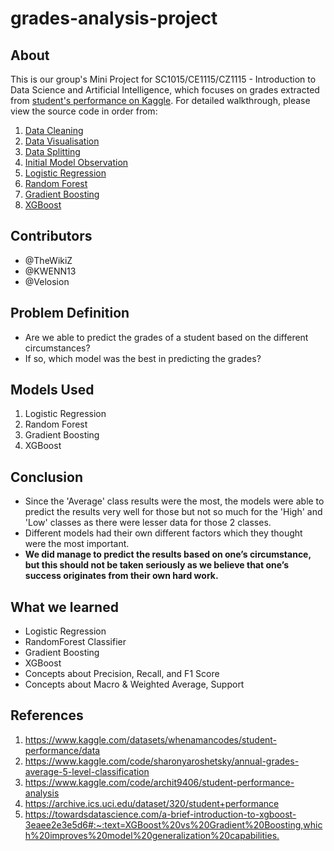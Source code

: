 # grades-analysis-project
## About
This is our group's Mini Project for SC1015/CE1115/CZ1115 - Introduction to Data Science and Artificial Intelligence, which focuses on grades extracted from [student's performance on Kaggle](https://www.kaggle.com/datasets/whenamancodes/student-performance/data). For detailed walkthrough, please view the source code in order from:
1. [Data Cleaning](https://github.com/TheWikiZ/grades-analysis-project/blob/main/Data%20Cleaning%20.ipynb)
2. [Data Visualisation](https://github.com/TheWikiZ/grades-analysis-project/blob/main/Data-Visualisation.ipynb)
3. [Data Splitting](https://github.com/TheWikiZ/grades-analysis-project/blob/main/Data-Splitting.ipynb)
4. [Initial Model Observation](https://github.com/TheWikiZ/grades-analysis-project/blob/main/Initial-Model-Observation.ipynb)
5. [Logistic Regression](https://github.com/TheWikiZ/grades-analysis-project/blob/main/Logistic-Regression.ipynb)
6. [Random Forest](https://github.com/TheWikiZ/grades-analysis-project/blob/main/Random-Forest.ipynb)
7. [Gradient Boosting](https://github.com/TheWikiZ/grades-analysis-project/blob/main/Gradient-Boosting.ipynb)
8. [XGBoost](https://github.com/TheWikiZ/grades-analysis-project/blob/main/XGB-Model.ipynb)

   
## Contributors
- @TheWikiZ
- @KWENN13
- @Velosion

## Problem Definition
- Are we able to predict the grades of a student based on the different circumstances?
- If so, which model was the best in predicting the grades?

## Models Used
  1. Logistic Regression
  2. Random Forest
  3. Gradient Boosting
  4. XGBoost

## Conclusion 
- Since the 'Average' class results were the most, the models were able to predict the results very well for those but not so much for the 'High' and 'Low' classes as there were lesser data for those 2 classes.
- Different models had their own different factors which they thought were the most important.
- **We did manage to predict the results based on one’s circumstance, but this should not be taken seriously as we believe that one’s success originates from their own hard work.**


## What we learned
- Logistic Regression
- RandomForest Classifier
- Gradient Boosting
- XGBoost
- Concepts about Precision, Recall, and F1 Score
- Concepts about Macro & Weighted Average, Support

## References
1. <https://www.kaggle.com/datasets/whenamancodes/student-performance/data>
2. <https://www.kaggle.com/code/sharonyaroshetsky/annual-grades-average-5-level-classification>
3. <https://www.kaggle.com/code/archit9406/student-performance-analysis>
4. <https://archive.ics.uci.edu/dataset/320/student+performance>
5. <https://towardsdatascience.com/a-brief-introduction-to-xgboost-3eaee2e3e5d6#:~:text=XGBoost%20vs%20Gradient%20Boosting,which%20improves%20model%20generalization%20capabilities.>
